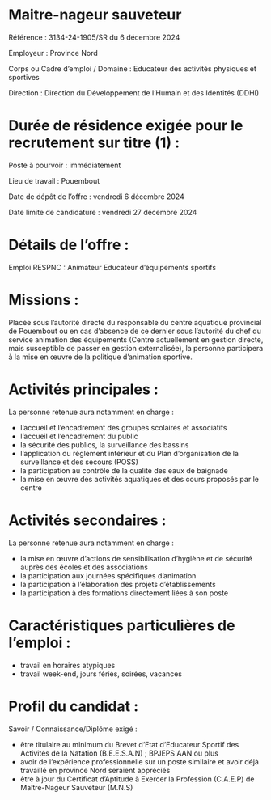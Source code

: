 # Maitre-nageur sauveteur

Référence : 3134-24-1905/SR du 6 décembre 2024

Employeur : Province Nord

Corps ou Cadre d’emploi / Domaine : Educateur des activités physiques et sportives

Direction : Direction du Développement de l’Humain et des Identités (DDHI)

# Durée de résidence exigée pour le recrutement sur titre (1) :

Poste à pourvoir : immédiatement

Lieu de travail : Pouembout

Date de dépôt de l’offre : vendredi 6 décembre 2024

Date limite de candidature : vendredi 27 décembre 2024

# Détails de l’offre :

Emploi RESPNC : Animateur Educateur d’équipements sportifs

# Missions :

Placée sous l’autorité directe du responsable du centre aquatique provincial de Pouembout ou en cas d’absence de ce dernier sous l’autorité du chef du service animation des équipements (Centre actuellement en gestion directe, mais susceptible de passer en gestion externalisée), la personne participera à la mise en œuvre de la politique d’animation sportive.

# Activités principales :

La personne retenue aura notamment en charge :

- l’accueil et l’encadrement des groupes scolaires et associatifs
- l’accueil et l’encadrement du public
- la sécurité des publics, la surveillance des bassins
- l’application du règlement intérieur et du Plan d’organisation de la surveillance et des secours (POSS)
- la participation au contrôle de la qualité des eaux de baignade
- la mise en œuvre des activités aquatiques et des cours proposés par le centre

# Activités secondaires :

La personne retenue aura notamment en charge :

- la mise en œuvre d’actions de sensibilisation d’hygiène et de sécurité auprès des écoles et des associations
- la participation aux journées spécifiques d’animation
- la participation à l’élaboration des projets d’établissements
- la participation à des formations directement liées à son poste

# Caractéristiques particulières de l’emploi :

- travail en horaires atypiques
- travail week-end, jours fériés, soirées, vacances

# Profil du candidat :

Savoir / Connaissance/Diplôme exigé :

- être titulaire au minimum du Brevet d’Etat d’Educateur Sportif des Activités de la Natation (B.E.E.S.A.N) ; BPJEPS AAN ou plus
- avoir de l’expérience professionnelle sur un poste similaire et avoir déjà travaillé en province Nord seraient appréciés
- être à jour du Certificat d’Aptitude à Exercer la Profession (C.A.E.P) de Maître-Nageur Sauveteur (M.N.S)